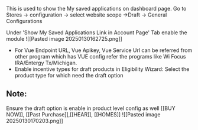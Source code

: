 This is used to show the My saved applications on dashboard page.
Go to Stores -> configuration -> select website scope ->Draft -> General Configurations

Under 'Show My Saved Applications Link in Account Page' Tab enable the module
![[Pasted image 20250130162725.png]]

* For Vue Endpoint URL, Vue Apikey, Vue Service Url can be referred from other program which has VUE config refer the programs like  Wi Focus IRA/Entergy Tx/Michigan.
* Enable incentive types for draft products in Eligibility Wizard:
		Select the product type for which need the draft option
  
## Note:
   Ensure the draft option is enable in product level config as well [[BUY NOW]], [[Past Purchase]],[[HEAR]], [[HOMES]]
   ![[Pasted image 20250130170203.png]]
